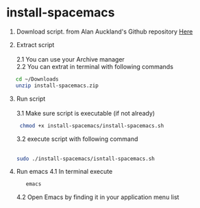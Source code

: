 # install-spacemacs

1. Download script. 
from Alan Auckland's Github repository [Here](https://github.com/alanauckland86/install-spacemacs/archive/master.zip)

2. Extract script <br /> <br />
  2.1 You can use your Archive manager <br />
  2.2 You can extrat in terminal with following commands
  ```bash
     cd ~/Downloads
     unzip install-spacemacs.zip
  ```
3. Run script <br /> <br />
   3.1 Make sure script is executable (if not already)
    ```bash
     chmod +x install-spacemacs/install-spacemacs.sh
     ```
   3.2 execute script with following command<br /><br /> 
    ```bash
	sudo ./install-spacemacs/isntall-spacemacs.sh
    ``` 
4. Run emacs
   4.1 In terminal execute
   ```bash
      emacs
      ```
   4.2 Open Emacs by finding it in your application menu list
